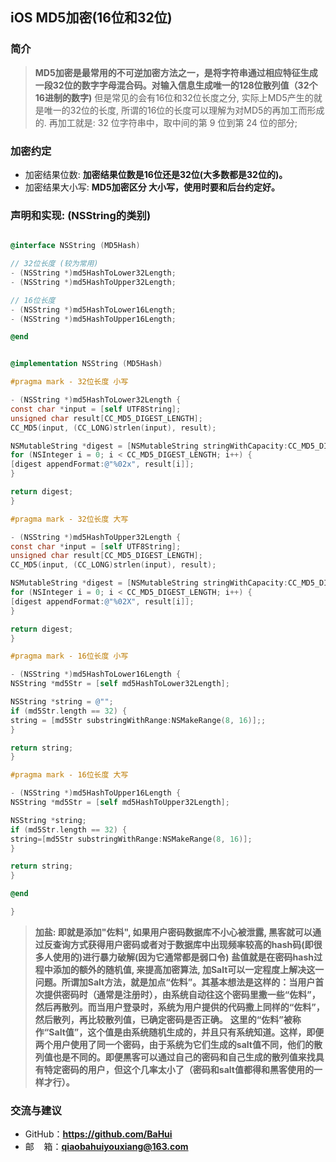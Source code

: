 ## iOS MD5加密(16位和32位)

### 简介
>  **MD5加密是最常用的不可逆加密方法之一，是将字符串通过相应特征生成一段32位的数字字母混合码。对输入信息生成唯一的128位散列值（32个16进制的数字)**
> 但是常见的会有16位和32位长度之分, 实际上MD5产生的就是唯一的32位的长度, 所谓的16位的长度可以理解为对MD5的再加工而形成的. 再加工就是: 32 位字符串中，取中间的第 9 位到第 24 位的部分;

### 加密约定
- 加密结果位数:   **加密结果位数是16位还是32位(大多数都是32位的)。**
- 加密结果大小写:   **MD5加密区分 大小写，使用时要和后台约定好。**

### 声明和实现: (NSString的类别)
```objectivec

@interface NSString (MD5Hash)

// 32位长度 (较为常用)
- (NSString *)md5HashToLower32Length;
- (NSString *)md5HashToUpper32Length;

// 16位长度
- (NSString *)md5HashToLower16Length;
- (NSString *)md5HashToUpper16Length;

@end

```

```objectivec

@implementation NSString (MD5Hash)

#pragma mark - 32位长度 小写

- (NSString *)md5HashToLower32Length {
const char *input = [self UTF8String];
unsigned char result[CC_MD5_DIGEST_LENGTH];
CC_MD5(input, (CC_LONG)strlen(input), result);

NSMutableString *digest = [NSMutableString stringWithCapacity:CC_MD5_DIGEST_LENGTH * 2];
for (NSInteger i = 0; i < CC_MD5_DIGEST_LENGTH; i++) {
[digest appendFormat:@"%02x", result[i]];
}

return digest;
}

#pragma mark - 32位长度 大写

- (NSString *)md5HashToUpper32Length {
const char *input = [self UTF8String];
unsigned char result[CC_MD5_DIGEST_LENGTH];
CC_MD5(input, (CC_LONG)strlen(input), result);

NSMutableString *digest = [NSMutableString stringWithCapacity:CC_MD5_DIGEST_LENGTH * 2];
for (NSInteger i = 0; i < CC_MD5_DIGEST_LENGTH; i++) {
[digest appendFormat:@"%02X", result[i]];
}

return digest;
}

#pragma mark - 16位长度 小写

- (NSString *)md5HashToLower16Length {
NSString *md5Str = [self md5HashToLower32Length];

NSString *string = @"";
if (md5Str.length == 32) {
string = [md5Str substringWithRange:NSMakeRange(8, 16)];;
}

return string;
}

#pragma mark - 16位长度 大写

- (NSString *)md5HashToUpper16Length {
NSString *md5Str = [self md5HashToUpper32Length];

NSString *string;
if (md5Str.length == 32) {
string=[md5Str substringWithRange:NSMakeRange(8, 16)];
}

return string;
}

@end

}
```
>   **加盐: 即就是添加"佐料", 如果用户密码数据库不小心被泄露, 黑客就可以通过反查询方式获得用户密码或者对于数据库中出现频率较高的hash码(即很多人使用的)进行暴力破解(因为它通常都是弱口令)**
>   **盐值就是在密码hash过程中添加的额外的随机值, 来提高加密算法, 加Salt可以一定程度上解决这一问题。所谓加Salt方法，就是加点“佐料”。其基本想法是这样的：当用户首次提供密码时（通常是注册时），由系统自动往这个密码里撒一些“佐料”，然后再散列。而当用户登录时，系统为用户提供的代码撒上同样的“佐料”，然后散列，再比较散列值，已确定密码是否正确。**
>  **这里的“佐料”被称作“Salt值”，这个值是由系统随机生成的，并且只有系统知道。这样，即便两个用户使用了同一个密码，由于系统为它们生成的salt值不同，他们的散列值也是不同的。即便黑客可以通过自己的密码和自己生成的散列值来找具有特定密码的用户，但这个几率太小了（密码和salt值都得和黑客使用的一样才行）。**

### 交流与建议
- GitHub：**<https://github.com/BaHui>**
- 邮&nbsp;&nbsp;&nbsp; 箱：**<qiaobahuiyouxiang@163.com>**

